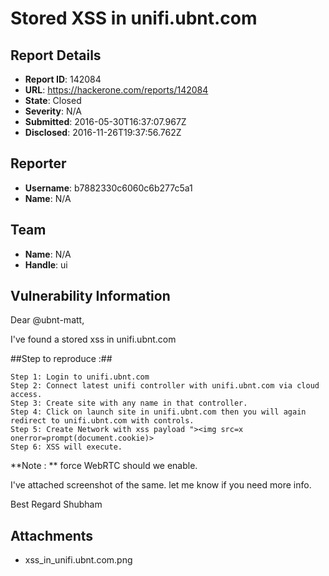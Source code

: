 # Stored XSS in unifi.ubnt.com

## Report Details
- **Report ID**: 142084
- **URL**: https://hackerone.com/reports/142084
- **State**: Closed
- **Severity**: N/A
- **Submitted**: 2016-05-30T16:37:07.967Z
- **Disclosed**: 2016-11-26T19:37:56.762Z

## Reporter
- **Username**: b7882330c6060c6b277c5a1
- **Name**: N/A

## Team
- **Name**: N/A
- **Handle**: ui

## Vulnerability Information
Dear @ubnt-matt,

I've found a stored xss in unifi.ubnt.com

##Step to reproduce :##
```
Step 1: Login to unifi.ubnt.com
Step 2: Connect latest unifi controller with unifi.ubnt.com via cloud access.
Step 3: Create site with any name in that controller.
Step 4: Click on launch site in unifi.ubnt.com then you will again redirect to unifi.ubnt.com with controls.
Step 5: Create Network with xss payload "><img src=x onerror=prompt(document.cookie)>
Step 6: XSS will execute.
```

**Note : ** force WebRTC should we enable.

I've attached screenshot of the same.
let me know if you need more info.

Best Regard
Shubham

## Attachments
- xss_in_unifi.ubnt.com.png

